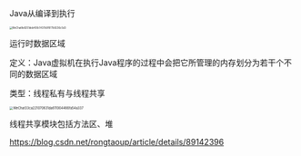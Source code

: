 Java从编译到执行

<img src="/Users/liujian/Documents/study/books/markdown/图片/jvm1.png" alt="WeChat8e8251deb400c1437b0f877b9236c5d3" style="zoom:30%;" />

运行时数据区域

定义：Java虚拟机在执行Java程序的过程中会把它所管理的内存划分为若干个不同的数据区域

类型：线程私有与线程共享

<img src="/Users/liujian/Documents/study/books/markdown/图片/jvm2.png" alt="WeChat33ca221070631da611004466fa54a337" style="zoom:40%;" />



线程共享模块包括方法区、堆

https://blog.csdn.net/rongtaoup/article/details/89142396















